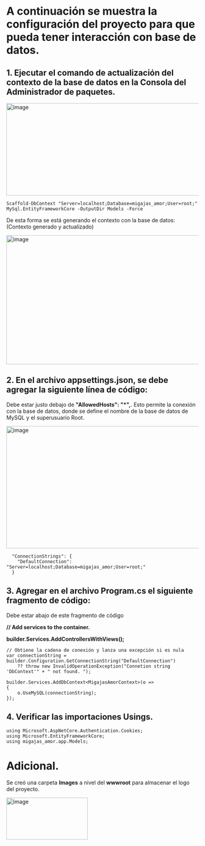 # A continuación se muestra la configuración del proyecto para que pueda tener interacción con base de datos.

## 1. Ejecutar el comando de actualización del contexto de la base de datos en la Consola del Administrador de paquetes.

<img width="1888" height="242" alt="image" src="https://github.com/user-attachments/assets/1b7b8218-3289-4efb-ad07-4b8234586b1f" />

```
Scaffold-DbContext "Server=localhost;Database=migajas_amor;User=root;" MySql.EntityFrameworkCore -OutputDir Models -Force
```
De esta forma se está generando el contexto con la base de datos: (Contexto generado y actualizado)

<img width="1878" height="338" alt="image" src="https://github.com/user-attachments/assets/457e0bc9-359b-44c6-a40f-3b0d59b796f3" />

## 2. En el archivo appsettings.json, se debe agregar la siguiente línea de código:
Debe estar justo debajo de **"AllowedHosts": "*",**.
Esto permite la conexión con la base de datos, donde se define el nombre de la base de datos de MySQL y el superusuario Root.

<img width="805" height="320" alt="image" src="https://github.com/user-attachments/assets/b8caaeca-d1b5-4cee-afd9-d7248cd225ab" />

```
  "ConnectionStrings": {
    "DefaultConnection": "Server=localhost;Database=migajas_amor;User=root;"
  }
```
## 3. Agregar en el archivo Program.cs el siguiente fragmento de código:
Debe estar abajo de este fragmento de código 

**// Add services to the container.**

**builder.Services.AddControllersWithViews();**
```
// Obtiene la cadena de conexión y lanza una excepción si es nula
var connectionString = builder.Configuration.GetConnectionString("DefaultConnection")
    ?? throw new InvalidOperationException("Connetion string 'DbContext'" + " not found. ");

builder.Services.AddDbContext<MigajasAmorContext>(o =>
{
    o.UseMySQL(connectionString);
});
```
## 4. Verificar las importaciones Usings.
```
using Microsoft.AspNetCore.Authentication.Cookies;
using Microsoft.EntityFrameworkCore;
using migajas_amor.app.Models;
```
# Adicional.
Se creó una carpeta **Images** a nivel del **wwwroot** para almacenar el logo del proyecto.

<img width="213" height="110" alt="image" src="https://github.com/user-attachments/assets/d4f46296-84c2-48e7-a110-63d4a2036662" />

